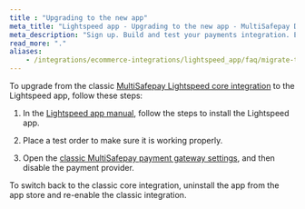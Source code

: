 ```yaml
---
title : "Upgrading to the new app"
meta_title: "Lightspeed app - Upgrading to the new app - MultiSafepay Docs"
meta_description: "Sign up. Build and test your payments integration. Explore our products and services. Use our API reference, SDKs, and wrappers. Get support."
read_more: "."
aliases:
    - /integrations/ecommerce-integrations/lightspeed_app/faq/migrate-to-app/
---
```


To upgrade from the classic [MultiSafepay Lightspeed core integration](/payments/integrations/ecommerce-platforms/lightspeed_core) to the Lightspeed app, follow these steps:

1. In the [Lightspeed app manual](/payments/integrations/ecommerce-platforms/lightspeed_app/#manual), follow the steps to install the Lightspeed app.

2. Place a test order to make sure it is working properly.

3. Open the [classic MultiSafepay payment gateway settings](https://services.webshopapp.com/login/?redirect=/payment_providers/859452), and then disable the payment provider.

To switch back to the classic core integration, uninstall the app from the app store and re-enable the classic integration.
